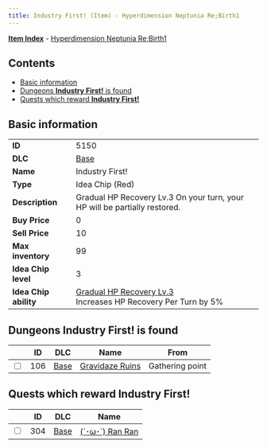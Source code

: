 ```yaml
---
title: Industry First! (Item) - Hyperdimension Neptunia Re;Birth1
---
```


[**Item Index**](/neptunia/rb1/item/index.html) - [Hyperdimension Neptunia Re;Birth1](/neptunia/rb1)

## Contents

- [Basic information](#basic-information)
- [Dungeons **Industry First!** is found](#dungeons-industry-first-is-found)
- [Quests which reward **Industry First!**](#quests-which-reward-industry-first)
## Basic information

|   |   |
| -- | -- |
| **ID** | 5150 |
| **DLC** | [Base](/neptunia/rb1/dlc/1-base.html) |
| **Name** | Industry First! |
| **Type** | Idea Chip (Red) |
| **Description** | Gradual HP Recovery Lv.3 On your turn, your HP will be partially restored. |
| **Buy Price** | 0 |
| **Sell Price** | 10 |
| **Max inventory** | 99 |
| **Idea Chip level** | 3 |
| **Idea Chip ability** | [Gradual HP Recovery Lv.3](/neptunia/rb1/avatar/1-9649-gradual-hp-recovery-lv-3.html)<br />Increases HP Recovery Per Turn by 5% |


## Dungeons **Industry First!** is found

|    | ID | DLC | Name | From |
| -- | -- | --- | ---- | ---- |
| <input type="checkbox" id="rb1-dungeon-1-106" class="trackbox" /> | 106 | [Base](/neptunia/rb1/dlc/1-base.html) | [Gravidaze Ruins](/neptunia/rb1/dungeon/1-106-gravidaze-ruins.html) | Gathering point |


## Quests which reward **Industry First!**

|    | ID | DLC | Name |
| -- | -- | --- | ---- |
| <input type="checkbox" id="rb1-quest-1-304" class="trackbox" /> | 304 | [Base](/neptunia/rb1/dlc/1-base.html) | [(´･ω･`) Ran Ran](/neptunia/rb1/quest/1-304-ran-ran.html) |
